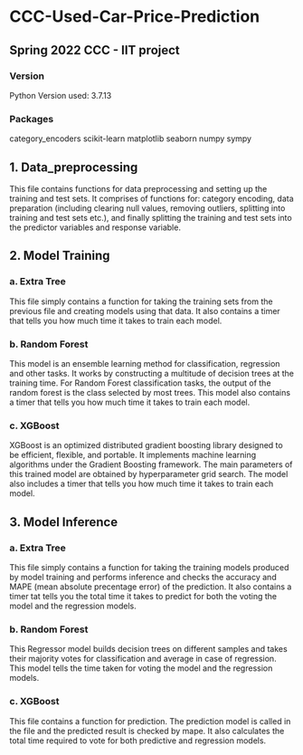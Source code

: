 # CCC-Used-Car-Price-Prediction
## Spring 2022 CCC - IIT project
### Version
Python Version used: 3.7.13

### Packages
category_encoders scikit-learn matplotlib seaborn numpy sympy

## 1. Data_preprocessing

This file contains functions for data preprocessing and setting up the training and test sets. It comprises of functions for: category encoding, data preparation (including clearing null values, removing outliers, splitting into training and test sets etc.), and finally splitting the training and test sets into the predictor variables and response variable.

## 2. Model Training

### a. Extra Tree
This file simply contains a function for taking the training sets from the previous file and creating models using that data. It also contains a timer that tells you how much time it takes to train each model.

### b. Random Forest

This model is an ensemble learning method for classification, regression and other tasks. It works by constructing a multitude of decision trees at the training time. For Random Forest classification tasks, the output of the random forest is the class selected by most trees. This model also contains a timer that tells you how much time it takes to train each model.

### c. XGBoost

XGBoost is an optimized distributed gradient boosting library designed to be efficient, flexible, and portable. It implements machine learning algorithms under the Gradient Boosting framework. The main parameters of this trained model are obtained by hyperparameter grid search. The model also includes a timer that tells you how much time it takes to train each model.

## 3. Model Inference

### a. Extra Tree

This file simply contains a function for taking the training models produced by model training and performs inference and checks the accuracy and MAPE (mean absolute precentage error) of the prediction. It also contains a timer tat tells you the total time it takes to predict for both the voting the model and the regression models.

### b. Random Forest

This Regressor model builds decision trees on different samples and takes their majority votes for classification and average in case of regression. This model tells the time taken for voting the model and the regression models.

### c. XGBoost

This file contains a function for prediction. The prediction model is called in the file and the predicted result is checked by mape. It also calculates the total time required to vote for both predictive and regression models.
